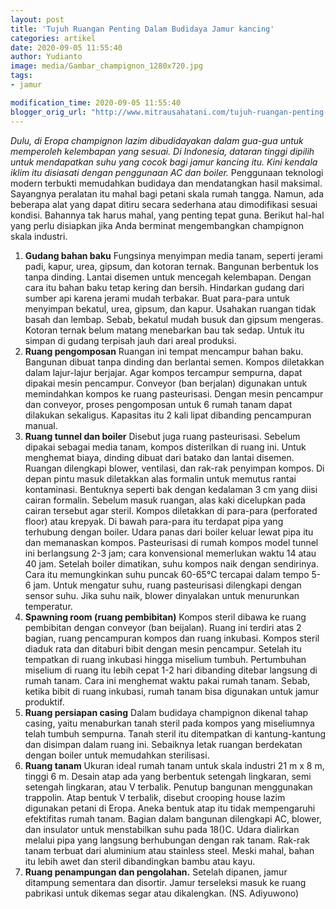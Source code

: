 ```yaml
---
layout: post
title: 'Tujuh Ruangan Penting Dalam Budidaya Jamur kancing'
categories: artikel
date: 2020-09-05 11:55:40
author: Yudianto
image: media/Gambar_champignon_1280x720.jpg
tags:
- jamur

modification_time: 2020-09-05 11:55:40
blogger_orig_url: "http://www.mitrausahatani.com/tujuh-ruangan-penting-dalam-budidaya.html"
---
```


_Dulu, di Eropa champignon lazim dibudidayakan dalam gua-gua untuk memperoleh
kelembapan yang sesuai. Di Indonesia, dataran tinggi dipilih untuk mendapatkan
suhu yang cocok bagi jamur kancing itu. Kini kendala iklim itu disiasati
dengan penggunaan AC dan boiler._ Penggunaan teknologi modern terbukti
memudahkan budidaya dan mendatangkan hasil maksimal. Sayangnya peralatan itu
mahal bagi petani skala rumah tangga. Namun, ada beberapa alat yang dapat
ditiru secara sederhana atau dimodifikasi sesuai kondisi. Bahannya tak harus
mahal, yang penting tepat guna. Berikut hal-hal yang perlu disiapkan jika Anda
berminat mengembangkan champignon skala industri.

  1. **Gudang bahan baku** Fungsinya menyimpan media tanam, seperti jerami padi, kapur, urea, gipsum, dan kotoran ternak. Bangunan berbentuk los tanpa dinding. Lantai disemen untuk mencegah kelembapan. Dengan cara itu bahan baku tetap kering dan bersih. Hindarkan gudang dari sumber api karena jerami mudah terbakar. Buat para-para untuk menyimpan bekatul, urea, gipsum, dan kapur. Usahakan ruangan tidak basah dan lembap. Sebab, bekatul mudah busuk dan gipsum mengeras. Kotoran ternak belum matang menebarkan bau tak sedap. Untuk itu simpan di gudang terpisah jauh dari areal produksi.
  2. **Ruang pengomposan** Ruangan ini tempat mencampur bahan baku. Bangunan dibuat tanpa dinding dan berlantai semen. Kompos diletakkan dalam lajur-lajur berjajar. Agar kompos tercampur sempurna, dapat dipakai mesin pencampur. Conveyor (ban berjalan) digunakan untuk memindahkan kompos ke ruang pasteurisasi. Dengan mesin pencampur dan conveyor, proses pengomposan untuk 6 rumah tanam dapat dilakukan sekaligus. Kapasitas itu 2 kali lipat dibanding pencampuran manual.
  3. **Ruang tunnel dan boiler** Disebut juga ruang pasteurisasi. Sebelum dipakai sebagai media tanam, kompos disterilkan di ruang ini. Untuk menghemat biaya, dinding dibuat dari batako dan lantai disemen. Ruangan dilengkapi blower, ventilasi, dan rak-rak penyimpan kompos. Di depan pintu masuk diletakkan alas formalin untuk memutus rantai kontaminasi. Bentuknya seperti bak dengan kedalaman 3 cm yang diisi cairan formalin. Sebelum masuk ruangan, alas kaki dicelupkan pada cairan tersebut agar steril. Kompos diletakkan di para-para (perforated floor) atau krepyak. Di bawah para-para itu terdapat pipa yang terhubung dengan boiler. Udara panas dari boiler keluar lewat pipa itu dan memanaskan kompos. Pasteurisasi di rumah kompos model tunnel ini berlangsung 2-3 jam; cara konvensional memerlukan waktu 14 atau 40 jam. Setelah boiler dimatikan, suhu kompos naik dengan sendirinya. Cara itu memungkinkan suhu puncak 60-65°C tercapai dalam tempo 5-6 jam. Untuk mengatur suhu, ruang pasteurisasi dilengkapi dengan sensor suhu. Jika suhu naik, blower dinyalakan untuk menurunkan temperatur.
  4. **Spawning room (ruang pembibitan)** Kompos steril dibawa ke ruang pembibitan dengan conveyor (ban beijalan). Ruang ini terdiri atas 2 bagian, ruang pencampuran kompos dan ruang inkubasi. Kompos steril diaduk rata dan ditaburi bibit dengan mesin pencampur. Setelah itu tempatkan di ruang inkubasi hingga miselium tumbuh. Pertumbuhan miselium di ruang itu lebih cepat 1-2 hari dibanding ditebar langsung di rumah tanam. Cara ini menghemat waktu pakai rumah tanam. Sebab, ketika bibit di ruang inkubasi, rumah tanam bisa digunakan untuk jamur produktif.
  5. **Ruang persiapan casing** Dalam budidaya champignon dikenal tahap casing, yaitu menaburkan tanah steril pada kompos yang miseliumnya telah tumbuh sempurna. Tanah steril itu ditempatkan di kantung-kantung dan disimpan dalam ruang ini. Sebaiknya letak ruangan berdekatan dengan boiler untuk memudahkan sterilisasi.
  6. **Ruang tanam** Ukuran ideal rumah tanam untuk skala industri 21 m x 8 m, tinggi 6 m. Desain atap ada yang berbentuk setengah lingkaran, semi setengah lingkaran, atau V terbalik. Penutup bangunan menggunakan trappolin. Atap bentuk V terbalik, disebut crooping house lazim digunakan petani di Eropa. Aneka bentuk atap itu tidak mempengaruhi efektifitas rumah tanam. Bagian dalam bangunan dilengkapi AC, blower, dan insulator untuk menstabilkan suhu pada 18()C. Udara dialirkan melalui pipa yang langsung berhubungan dengan rak tanam. Rak-rak tanam terbuat dari aluminium atau stainless steel. Meski mahal, bahan itu lebih awet dan steril dibandingkan bambu atau kayu.
  7. **Ruang penampungan dan pengolahan.** Setelah dipanen, jamur ditampung sementara dan disortir. Jamur terseleksi masuk ke ruang pabrikasi untuk dikemas segar atau dikalengkan. (NS. Adiyuwono)


